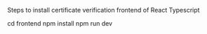 Steps to install certificate verification frontend of React Typescript

cd frontend
npm install 
npm run dev 